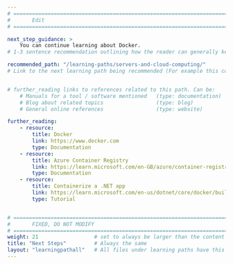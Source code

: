 ```yaml
---
# ================================================================================
#       Edit
# ================================================================================

next_step_guidance: >
    You can continue learning about Docker. 
# 1-3 sentence recommendation outlining how the reader can generally keep learning about these topics, and a specific explanation of why the next step is being recommended.

recommended_path: "/learning-paths/servers-and-cloud-computing/"
# Link to the next learning path being recommended (For example this could be /learning-paths/servers-and-cloud-computing/mongodb).


# further_reading links to references related to this path. Can be:
    # Manuals for a tool / software mentioned   (type: documentation)
    # Blog about related topics                 (type: blog)
    # General online references                 (type: website) 

further_reading:
    - resource:
        title: Docker
        link: https://www.docker.com
        type: Documentation
    - resource:
        title: Azure Container Registry
        link: https://learn.microsoft.com/en-GB/azure/container-registry/container-registry-concepts
        type: Documentation
    - resource:
        title: Containerize a .NET app
        link: https://learn.microsoft.com/en-us/dotnet/core/docker/build-container?tabs=windows&pivots=dotnet-7-0
        type: Tutorial


# ================================================================================
#       FIXED, DO NOT MODIFY
# ================================================================================
weight: 21                  # set to always be larger than the content in this path, and one more than 'review'
title: "Next Steps"         # Always the same
layout: "learningpathall"   # All files under learning paths have this same wrapper
---
```

